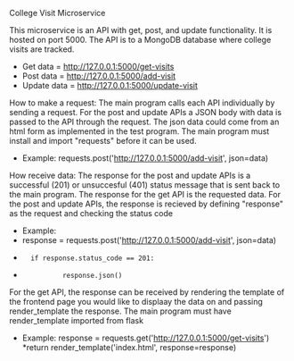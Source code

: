 College Visit Microservice

This microservice is an API with get, post, and update functionality. It is hosted on port 5000.
The API is to a MongoDB database where college visits are tracked.
* Get data = http://127.0.0.1:5000/get-visits
* Post data = http://127.0.0.1:5000/add-visit
* Update data = http://127.0.0.1:5000/update-visit

How to make a request:
The main program calls each API individually by sending a request. 
For the post and update APIs a JSON body with data is passed to the API through the request. 
The json data could come from an html form as implemented in the test program.
The main program must install and import "requests" before it can be used. 
* Example: requests.post('http://127.0.0.1:5000/add-visit', json=data)

How receive data: 
The response for the post and update APIs is a successful (201) or unsuccesful (401) status message that is sent back to the main program. 
The response for the get API is the requested data.
For the post and update APIs, the response is recieved by defining "response" as the request and checking the status code
* Example:
* response = requests.post('http://127.0.0.1:5000/add-visit', json=data)
*       if response.status_code == 201:
*               response.json()

For the get API, the response can be received by rendering the template of the frontend page you would like to displaay the data on and passing render_template the response.
The main program must have render_template imported from flask
* Example: response = requests.get('http://127.0.0.1:5000/get-visits')
         *return render_template('index.html', response=response)
